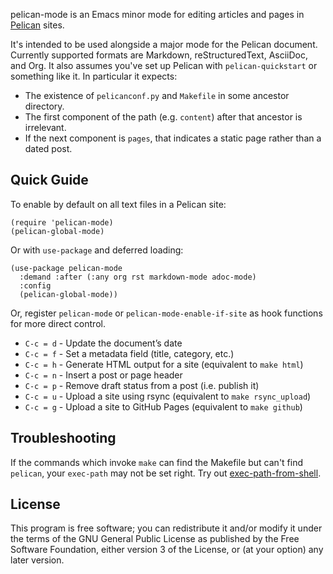 pelican-mode is an Emacs minor mode for editing articles and pages in
[Pelican][] sites.

It's intended to be used alongside a major mode for the Pelican
document. Currently supported formats are Markdown, reStructuredText,
AsciiDoc, and Org. It also assumes you've set up Pelican with
`pelican-quickstart` or something like it. In particular it expects:

 * The existence of `pelicanconf.py` and `Makefile` in some ancestor
   directory.
 * The first component of the path (e.g. `content`) after that
   ancestor is irrelevant.
 * If the next component is `pages`, that indicates a static page
   rather than a dated post.


## Quick Guide

To enable by default on all text files in a Pelican site:

``` emacs-lisp
(require 'pelican-mode)
(pelican-global-mode)
```


Or with `use-package` and deferred loading:

``` emacs-lisp
(use-package pelican-mode
  :demand :after (:any org rst markdown-mode adoc-mode)
  :config
  (pelican-global-mode))
```

Or, register `pelican-mode` or `pelican-mode-enable-if-site`
as hook functions for more direct control.

* `C-c = d` - Update the document’s date
* `C-c = f` - Set a metadata field (title, category, etc.)
* `C-c = h` - Generate HTML output for a site (equivalent to `make html`)
* `C-c = n` - Insert a post or page header
* `C-c = p` - Remove draft status from a post (i.e. publish it)
* `C-c = u` - Upload a site using rsync (equivalent to `make rsync_upload`)
* `C-c = g` - Upload a site to GitHub Pages (equivalent to `make github`)


## Troubleshooting

If the commands which invoke `make` can find the Makefile but can't
find `pelican`, your `exec-path` may not be set right. Try out
[exec-path-from-shell][].


## License

This program is free software; you can redistribute it and/or modify
it under the terms of the GNU General Public License as published by
the Free Software Foundation, either version 3 of the License, or (at
your option) any later version.

 [Pelican]: http://getpelican.com/
 [markdown-mode]: http://jblevins.org/projects/markdown-mode/
 [rst-mode]: http://docutils.sourceforge.net/docs/user/emacs.html
 [exec-path-from-shell]: https://github.com/purcell/exec-path-from-shell
